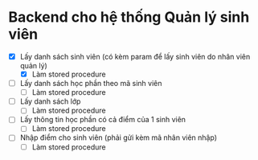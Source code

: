 # Backend cho hệ thống Quản lý sinh viên

- [x] Lấy danh sách sinh viên (có kèm param để lấy sinh viên do nhân viên quản lý)
  - [x] Làm stored procedure
- [ ] Lấy danh sách học phần theo mã sinh viên
  - [ ] Làm stored procedure
- [ ] Lấy danh sách lớp
  - [ ] Làm stored procedure
- [ ] Lấy thông tin học phần có cả điểm của 1 sinh viên
  - [ ] Làm stored procedure
- [ ] Nhập điểm cho sinh viên (phải gửi kèm mã nhân viên nhập)
  - [ ] Làm stored procedure
